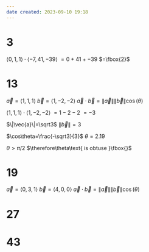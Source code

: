 ```yaml
---
date created: 2023-09-10 19:18
---
```


# 3

$\langle0,1,1\rangle\cdot\langle-7,41,-39\rangle$
$=0+41+-39$
$=\fbox{2}$

# 13

$\vec{a}=\langle1,1,1\rangle$
$\vec{b}=\langle1,-2,-2\rangle$
$\vec{a}\cdot\vec{b}=\|\vec{a}\|\|\vec{b}\|\cos(\theta)$

$\langle1,1,1\rangle\cdot\langle1,-2,-2\rangle$
$=1-2-2$
$=-3$

$\|\vec{a}\|=\sqrt3$
$\|\vec{b}\|=3$

$\cos\theta=\frac{-\sqrt3}{3}$
$\theta=2.19$

$\theta>\pi/2$
$\therefore\theta\text{ is obtuse }\fbox{}$

# 19

$\vec{a}=\langle0,3,1\rangle$
$\vec{b}=\langle4,0,0\rangle$
$\vec{a}\cdot\vec{b}=\|\vec{a}\|\|\vec{b}\|\cos(\theta)$

# 27

# 43
